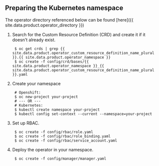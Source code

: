 ## Preparing the Kubernetes namespace
The operator directory referenced below can be found [here]({{ site.data.product.operator_directory }})

1. Search for the Custom Resource Definition (CRD) and create it if it doesn't already exist.

        $ oc get crds | grep {{ site.data.product.operator_custom_resource_definition_name_plural }}.{{ site.data.product.operator_namespace }}
        $ oc create -f config/crd/bases/{{ site.data.product.operator_namespace }}_{{ site.data.product.operator_custom_resource_definition_name_plural }}.yaml

2. Create your namespace

        # Openshift:
        $ oc new-project your-project
        # --- OR ---
        # Kubernetes:
        $ kubectl create namespace your-project
        $ kubectl config set-context --current --namespace=your-project

3. Set up RBAC.

        $ oc create -f config/rbac/role.yaml
        $ oc create -f config/rbac/role_binding.yaml
        $ oc create -f config/rbac/service_account.yaml

4. Deploy the operator in your namespace.

        $ oc create -f config/manager/manager.yaml
